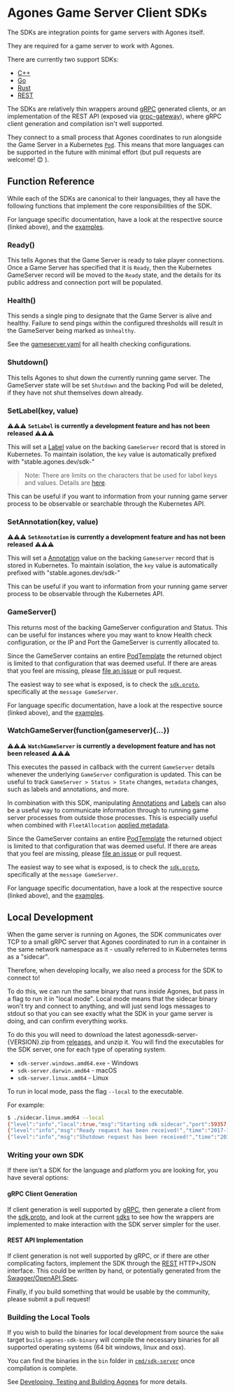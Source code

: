 # Agones Game Server Client SDKs

The SDKs are integration points for game servers with Agones itself.

They are required for a game server to work with Agones.

There are currently two support SDKs:
- [C++](cpp)
- [Go](https://godoc.org/agones.dev/agones/sdks/go)
- [Rust](rust)
- [REST](../docs/sdk_rest_api.md)

The SDKs are relatively thin wrappers around [gRPC](https://grpc.io) generated clients,
or an implementation of the REST API (exposed via [grpc-gateway](https://github.com/grpc-ecosystem/grpc-gateway)), 
where gRPC client generation and compilation isn't well supported.

They connect to a small process that Agones coordinates to run alongside the Game Server
in a Kubernetes [`Pod`](https://kubernetes.io/docs/concepts/workloads/pods/pod-overview/).
This means that more languages can be supported in the future with minimal effort
(but pull requests are welcome! 😊 ).

## Function Reference

While each of the SDKs are canonical to their languages, they all have the following
functions that implement the core responsibilities of the SDK.

For language specific documentation, have a look at the respective source (linked above), 
and the [examples](../examples).

### Ready()
This tells Agones that the Game Server is ready to take player connections.
Once a Game Server has specified that it is `Ready`, then the Kubernetes
GameServer record will be moved to the `Ready` state, and the details
for its public address and connection port will be populated.

### Health()
This sends a single ping to designate that the Game Server is alive and
healthy. Failure to send pings within the configured thresholds will result
in the GameServer being marked as `Unhealthy`. 

See the [gameserver.yaml](../examples/gameserver.yaml) for all health checking
configurations.

### Shutdown()
This tells Agones to shut down the currently running game server.
The GameServer state will be set `Shutdown` and the 
backing Pod will be deleted, if they have not shut themselves down already. 

### SetLabel(key, value)
⚠️⚠️⚠️ **`SetLabel` is currently a development feature and has not been released** ⚠️⚠️⚠️

This will set a [Label](https://kubernetes.io/docs/concepts/overview/working-with-objects/labels/) value on the backing `GameServer`
record that is stored in Kubernetes. To maintain isolation, the `key` value is automatically prefixed with "stable.agones.dev/sdk-"

> Note: There are limits on the characters that be used for label keys and values. Details are [here](https://kubernetes.io/docs/concepts/overview/working-with-objects/labels/#syntax-and-character-set).

This can be useful if you want to information from your running game server process to be observable or searchable through the Kubernetes API.  

### SetAnnotation(key, value)
⚠️⚠️⚠️ **`SetAnnotation` is currently a development feature and has not been released** ⚠️⚠️⚠️

This will set a [Annotation](https://kubernetes.io/docs/concepts/overview/working-with-objects/annotations/) value on the backing
`Gameserver` record that is stored in Kubernetes. To maintain isolation, the `key` value is automatically prefixed with "stable.agones.dev/sdk-"

This can be useful if you want to information from your running game server process to be observable through the Kubernetes API.

### GameServer()
This returns most of the backing GameServer configuration and Status. This can be useful
for instances where you may want to know Health check configuration, or the IP and Port
the GameServer is currently allocated to.

Since the GameServer contains an entire [PodTemplate](https://kubernetes.io/docs/concepts/workloads/pods/pod-overview/#pod-templates)
the returned object is limited to that configuration that was deemed useful. If there are
areas that you feel are missing, please [file an issue](https://github.com/GoogleCloudPlatform/agones/issues) or pull request.

The easiest way to see what is exposed, is to check the [`sdk.proto`](https://github.com/GoogleCloudPlatform/agones/blob/master/sdk.proto),
specifically at the `message GameServer`.

For language specific documentation, have a look at the respective source (linked above), 
and the [examples](../examples).

### WatchGameServer(function(gameserver){...})

⚠️⚠️⚠️ **`WatchGameServer` is currently a development feature and has not been released** ⚠️⚠️⚠️

This executes the passed in callback with the current `GameServer` details whenever the underlying `GameServer` configuration is updated.
This can be useful to track `GameServer > Status > State` changes, `metadata` changes, such as labels and annotations, and more.

In combination with this SDK, manipulating [Annotations](https://kubernetes.io/docs/concepts/overview/working-with-objects/annotations/) and
[Labels](https://kubernetes.io/docs/concepts/overview/working-with-objects/labels/) can also be a useful way to communicate information through to running game server processes from outside those processes.
This is especially useful when combined with `FleetAllocation` [applied metadata](../docs/fleet_spec.md#fleet-allocation-specification).  

Since the GameServer contains an entire [PodTemplate](https://kubernetes.io/docs/concepts/workloads/pods/pod-overview/#pod-templates)
the returned object is limited to that configuration that was deemed useful. If there are
areas that you feel are missing, please [file an issue](https://github.com/GoogleCloudPlatform/agones/issues) or pull request.

The easiest way to see what is exposed, is to check the [`sdk.proto`](https://github.com/GoogleCloudPlatform/agones/blob/master/sdk.proto),
specifically at the `message GameServer`.

For language specific documentation, have a look at the respective source (linked above), 
and the [examples](../examples).

## Local Development

When the game server is running on Agones, the SDK communicates over TCP to a small
gRPC server that Agones coordinated to run in a container in the same network 
namespace as it - usually referred to in Kubernetes terms as a "sidecar".

Therefore, when developing locally, we also need a process for the SDK to connect to!

To do this, we can run the same binary that runs inside Agones, but pass in a flag
to run it in "local mode". Local mode means that the sidecar binary
won't try and connect to anything, and will just send logs messages to stdout so 
that you can see exactly what the SDK in your game server is doing, and can
confirm everything works.

To do this you will need to download the latest agonessdk-server-{VERSION}.zip from 
[releases](https://github.com/googlecloudplatform/agones/releases), and unzip it.
You will find the executables for the SDK server, one for each type of operating system.

- `sdk-server.windows.amd64.exe` - Windows
- `sdk-server.darwin.amd64` - macOS  
-  `sdk-server.linux.amd64` - Linux

To run in local mode, pass the flag `--local` to the executable.

For example:

```bash
$ ./sidecar.linux.amd64 --local
{"level":"info","local":true,"msg":"Starting sdk sidecar","port":59357,"time":"2017-12-22T16:09:03-08:00","version":"0.1-5217b21"}
{"level":"info","msg":"Ready request has been received!","time":"2017-12-22T16:09:19-08:00"}
{"level":"info","msg":"Shutdown request has been received!","time":"2017-12-22T16:10:19-08:00"}
```

### Writing your own SDK

If there isn't a SDK for the language and platform you are looking for, you have several options:

#### gRPC Client Generation

If client generation is well supported by [gRPC](https://grpc.io/docs/), then generate a client from the
[sdk.proto](../sdk.proto), and look at the current [sdks](.) to see how the wrappers are implemented to make interaction
with the SDK server simpler for the user.

#### REST API Implementation

If client generation is not well supported by gRPC, or if there are other complicating factors, implement the SDK through
the [REST](../docs/sdk_rest_api.md) HTTP+JSON interface. This could be written by hand, or potentially generated from
the [Swagger/OpenAPI Spec](../sdk.swagger.json).  

Finally, if you build something that would be usable by the community, please submit a pull request!

### Building the Local Tools

If you wish to build the binaries for local development from source
the `make` target `build-agones-sdk-binary` will compile the necessary binaries
for all supported operating systems (64 bit windows, linux and osx).

You can find the binaries in the `bin` folder in [`cmd/sdk-server`](../cmd/sdk-server)
once compilation is complete.

See [Developing, Testing and Building Agones](../build) for more details.
